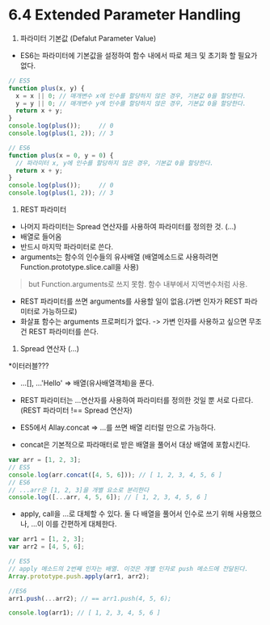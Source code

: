 # 6.4 Extended Parameter Handling

1. 파라미터 기본값 (Defalut Parameter Value)

- ES6는 파라미터에 기본값을 설정하여 함수 내에서 따로 체크 및 초기화 할 필요가 없다.
```javaScript
// ES5
function plus(x, y) {
  x = x || 0; // 매개변수 x에 인수를 할당하지 않은 경우, 기본값 0을 할당한다.
  y = y || 0; // 매개변수 y에 인수를 할당하지 않은 경우, 기본값 0을 할당한다.
  return x + y;
}
console.log(plus());     // 0
console.log(plus(1, 2)); // 3

// ES6
function plus(x = 0, y = 0) {
  // 파라미터 x, y에 인수를 할당하지 않은 경우, 기본값 0을 할당한다.
  return x + y;
}
console.log(plus());     // 0
console.log(plus(1, 2)); // 3
```

1. REST 파라미터

- 나머지 파라미터는 Spread 연산자를 사용하여 파라미터를 정의한 것. (...)
- 배열로 들어옴
- 반드시 마지막 파라미터로 쓴다.
- arguments는 함수의 인수들의 유사배열 (배열메소드로 사용하려면 Function.prototype.slice.call을 사용)
> but Function.arguments로 쓰지 못함. 함수 내부에서 지역변수처럼 사용.
- REST 파라미터를 쓰면 arguments를 사용할 일이 없음.(가변 인자가 REST 파라미터로 가능하므로)
- 화살표 함수는 arguments 프로퍼티가 없다. -> 가변 인자를 사용하고 싶으면 무조건 REST 파라미터를 쓴다.

1. Spread 연산자 (...)

*이터러블???

- ...[], ...'Hello' => 배열(유사배열객체)을 푼다.
- REST 파라미터는 ...연산자를 사용하여 파라미터를 정의한 것일 뿐 서로 다르다.
  (REST 파라미터 !== Spread 연산자)

- ES5에서 Allay.concat => ...를 쓰면 배열 리터럴 만으로 가능하다.
- concat은 기본적으로 파라매터로 받은 배열을 풀어서 대상 배열에 포함시킨다.

```javaScript
var arr = [1, 2, 3];
// ES5
console.log(arr.concat([4, 5, 6])); // [ 1, 2, 3, 4, 5, 6 ]
// ES6
// ...arr은 [1, 2, 3]을 개별 요소로 분리한다
console.log([...arr, 4, 5, 6]); // [ 1, 2, 3, 4, 5, 6 ]
```

- apply, call을 ...로 대체할 수 있다. 둘 다 배열을 풀어서 인수로 쓰기 위해 사용했으나, ...이 이를 간편하게 대체한다.

```javaScript
var arr1 = [1, 2, 3];
var arr2 = [4, 5, 6];

// ES5
// apply 메소드의 2번째 인자는 배열. 이것은 개별 인자로 push 메소드에 전달된다.
Array.prototype.push.apply(arr1, arr2);

//ES6
arr1.push(...arr2); // == arr1.push(4, 5, 6);

console.log(arr1); // [ 1, 2, 3, 4, 5, 6 ]
```

